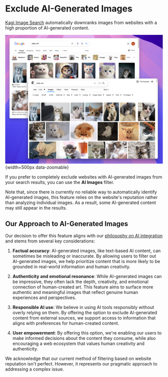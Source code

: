 # Exclude AI-Generated Images

[Kagi Image Search](https://kagi.com/images) automatically downranks images from websites with a high proportion of AI-generated content.

![Kagi Assistant - Research](./media/kagi_vs_google_image_search.png){width=500px data-zoomable}

If you prefer to completely exclude websites with AI-generated images from your search results, you can use the **AI Images** filter.

Note that, since there is currently no reliable way to automatically identify AI-generated images, this feature relies on the website's reputation rather than analyzing individual images. As a result, some AI-generated content may still appear in the results.

## Our Approach to AI-Generated Images

Our decision to offer this feature aligns with our [philosophy on AI integration](../why-kagi/ai-philosophy.md) and stems from several key considerations:

1. **Factual accuracy**: AI-generated images, like text-based AI content, can sometimes be misleading or inaccurate. By allowing users to filter out AI-generated images, we help prioritize content that is more likely to be grounded in real-world information and human creativity.

2. **Authenticity and emotional resonance**: While AI-generated images can be impressive, they often lack the depth, creativity, and emotional connection of human-created art. This feature aims to surface more authentic and meaningful images that reflect genuine human experiences and perspectives.

3. **Responsible AI use**: We believe in using AI tools responsibly without overly relying on them. By offering the option to exclude AI-generated content from external sources, we support access to information that aligns with preferences for human-created content.

4. **User empowerment**: By offering this option, we're enabling our users to make informed decisions about the content they consume, while also encouraging a web ecosystem that values human creativity and authenticity.

We acknowledge that our current method of filtering based on website reputation isn't perfect. However, it represents our pragmatic approach to addressing a complex issue.
